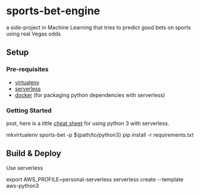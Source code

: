 # sports-bet-engine
a side-project in Machine Learning that tries to predict good bets on sports using real Vegas odds

## Setup
### Pre-requisites
- [virtualenv](https://gist.github.com/Geoyi/d9fab4f609e9f75941946be45000632b)
- [serverless](https://serverless.com/framework/docs/providers/aws/guide/installation/)
- [docker](https://docs.docker.com/install/) (for packaging python dependencies with serverless)

### Getting Started
psst, here is a little [cheat sheet](https://serverlesscode.com/post/python-3-on-serverless-framework/) for using python
3 with serverless.

  mkvirtualenv sports-bet -p ${path/to/python3}
  pip install -r requirements.txt

## Build & Deploy
Use serverless

  export AWS_PROFILE=personal-serverless
  serverless create --template aws-python3
